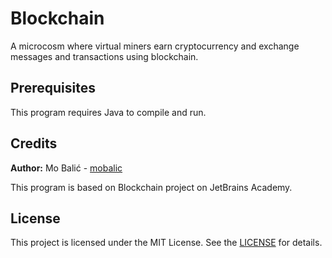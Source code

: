 # Blockchain
A microcosm where virtual miners earn cryptocurrency and exchange messages and transactions using blockchain.

## Prerequisites
This program requires Java to compile and run.

## Credits
**Author:** Mo Balić - [mobalic](https://github.com/mobalic)

This program is based on Blockchain project on JetBrains Academy.

## License
This project is licensed under the MIT License. See the [LICENSE](https://github.com/mobalic/blockchain/blob/main/LICENSE) for details.
